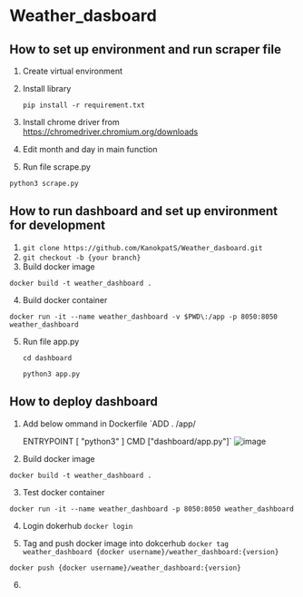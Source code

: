 # Weather_dasboard
 
 ## How to set up environment and run scraper file
 1. Create virtual environment
 2. Install library

    `pip install -r requirement.txt`

 3. Install chrome driver from https://chromedriver.chromium.org/downloads
 4. Edit month and day in main function 
 6. Run file scrape.py

 `python3 scrape.py` 

## How to run dashboard and set up environment for development
1. `git clone https://github.com/KanokpatS/Weather_dasboard.git`
2. `git checkout -b {your branch}`
3. Build docker image

  `docker build -t weather_dashboard .`
  
4. Build docker container

  `docker run -it --name weather_dashboard -v $PWD\:/app -p 8050:8050 weather_dashboard`
  
5. Run file app.py
  
   `cd dashboard` 
  
   `python3 app.py`
   
## How to deploy dashboard
1. Add below ommand in Dockerfile
    `ADD . /app/

    ENTRYPOINT [ "python3" ]
    CMD ["dashboard/app.py"]`
    ![image](https://user-images.githubusercontent.com/67723788/193453157-e5438dda-1f34-478a-bd1f-b186fe6705b8.png)

2. Build docker image

  `docker build -t weather_dashboard .`
  
3. Test docker container

  `docker run -it --name weather_dashboard -p 8050:8050 weather_dashboard`
  
4. Login dokerhub
  `docker login`

5. Tag and push docker image into dokcerhub
  `docker tag weather_dashboard {docker username}/weather_dashboard:{version}`

  `docker push {docker username}/weather_dashboard:{version}`
  
6. 
